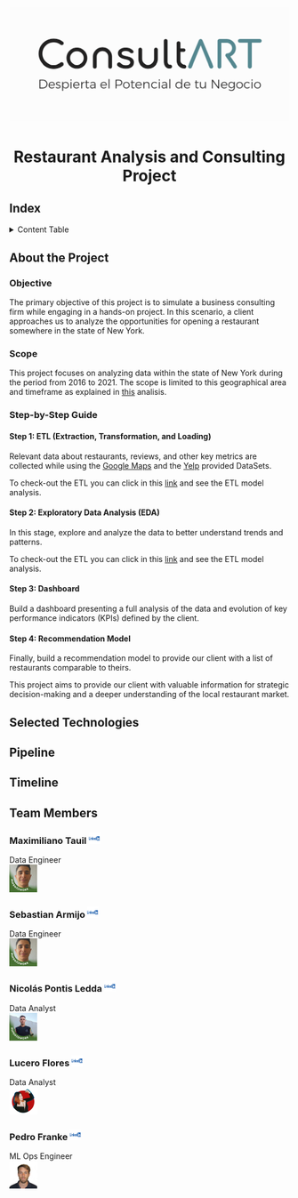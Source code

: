 # <p align="center"> <img src="Images/Logo2.png" alt="Texto Alternativo" width="800"/> </p>

# <h1 align=center> **Restaurant Analysis and Consulting Project** </h1>

## Index

<details>
  <summary>Content Table</summary>
  <ol>
    <li><a href="#Index">Index</a></li>
    <li><a href="#about-the-project">About the Project</a></li>
    <li><a href="#selected-technologies">Selected Technologies</a></li>
    <li><a href="#Pipeline">Project Pipeline</a></li>
    <li><a href="#Timeline">Project Timeline</a></li>
    <li><a href="#team-members">Team Members</a></li>
  </ol>
</details>

## About the Project

### Objective

The primary objective of this project is to simulate a business consulting firm while engaging in a hands-on project. In this scenario, a client approaches us to analyze the opportunities for opening a restaurant somewhere in the state of New York.

### Scope

This project focuses on analyzing data within the state of New York during the period from 2016 to 2021. The scope is limited to this geographical area and timeframe as explained in [this](link) analisis.

### Step-by-Step Guide

#### Step 1: ETL (Extraction, Transformation, and Loading)

Relevant data about restaurants, reviews, and other key metrics are collected while using the [Google Maps](https://drive.google.com/drive/folders/1Wf7YkxA0aHI3GpoHc9Nh8_scf5BbD4DA) and the [Yelp](https://drive.google.com/drive/folders/1TI-SsMnZsNP6t930olEEWbBQdo_yuIZF) provided DataSets.

To check-out the ETL you can click in this [link](/Data%20Engineering/) and see the ETL model analysis.

#### Step 2: Exploratory Data Analysis (EDA)

In this stage, explore and analyze the data to better understand trends and patterns.

To check-out the ETL you can click in this [link](/Data%20Analysis/) and see the ETL model analysis.

#### Step 3: Dashboard

Build a dashboard presenting a full analysis of the data and evolution of key performance indicators (KPIs) defined by the client.

#### Step 4: Recommendation Model

Finally, build a recommendation model to provide our client with a list of restaurants comparable to theirs.

This project aims to provide our client with valuable information for strategic decision-making and a deeper understanding of the local restaurant market.

## Selected Technologies



## Pipeline



## Timeline



## Team Members

### Maximiliano Tauil [<img src="Images/lkd.png" alt="LinkedIn" width="20" height="20">](https://www.linkedin.com/in/maximiliano-tauil-3a0010252/)
Data Engineer <br>
<img src="Images/Maxi.jpeg" alt="Texto Alternativo" width="50"/>

### Sebastian Armijo [<img src="Images/lkd.png" alt="LinkedIn" width="20" height="20">](https://www.linkedin.com/in/maximiliano-tauil-3a0010252/)
Data Engineer <br>
<img src="Images/Maxi.jpeg" alt="Texto Alternativo" width="50"/>

### Nicolás Pontis Ledda [<img src="Images/lkd.png" alt="LinkedIn" width="20" height="20">](https://www.linkedin.com/in/nicol%C3%A1s-pontis-ledda-8a8083197/)
Data Analyst <br>
<img src="Images/Nico.jpeg" alt="Texto Alternativo" width="50"/>

### Lucero Flores [<img src="Images/lkd.png" alt="LinkedIn" width="20" height="20">](https://www.linkedin.com/in/lucerofa/)
Data Analyst <br>
<img src="Images/Lucero.jpeg" alt="Texto Alternativo" width="50"/>

### Pedro Franke [<img src="Images/lkd.png" alt="LinkedIn" width="20" height="20">](https://www.linkedin.com/in/pedro-franke/)
ML Ops Engineer <br>
<img src="Images/Pedro.jpeg" alt="Texto Alternativo" width="50"/>

